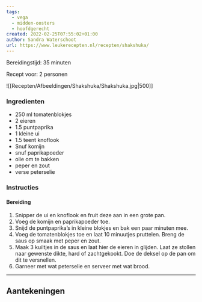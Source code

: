 ```yaml
---
tags:
  - vega
  - midden-oosters
  - hoofdgerecht
created: 2022-02-25T07:55:02+01:00
author: Sandra Waterschoot
url: https://www.leukerecepten.nl/recepten/shakshuka/
---
```

Bereidingstijd: 35 minuten 

Recept voor: 2 personen

![[Recepten/Afbeeldingen/Shakshuka/Shakshuka.jpg|500]]

### Ingredienten

- 250 ml tomatenblokjes
- 2 eieren
- 1.5 puntpaprika
- 1 kleine ui
- 1.5 teent knoflook
- Snuf komijn
- snuf paprikapoeder
- olie om te bakken
- peper en zout
- verse peterselie

### Instructies

#### Bereiding
1. Snipper de ui en knoflook en fruit deze aan in een grote pan.
2. Voeg de komijn en paprikapoeder toe.
3. Snijd de puntpaprika’s in kleine blokjes en bak een paar minuten mee.
4. Voeg de tomatenblokjes toe en laat 10 minuutjes pruttelen. Breng de saus op smaak met peper en zout.
5. Maak 3 kuiltjes in de saus en laat hier de eieren in glijden. Laat ze stollen naar gewenste dikte, hard of zachtgekookt. Doe de deksel op de pan om dit te versnellen.
6. Garneer met wat peterselie en serveer met wat brood.

-----

## Aantekeningen
